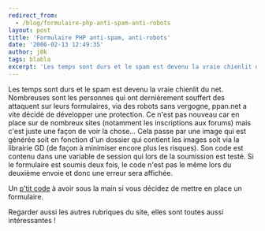 ```yaml
---
redirect_from:
  - /blog/formulaire-php-anti-spam-anti-robots
layout: post
title: 'Formulaire PHP anti-spam, anti-robots'
date: '2006-02-13 12:49:35'
author: j0k
tags: blabla
excerpt: 'Les temps sont durs et le spam est devenu la vraie chienlit du net. Nombreuses sont les personnes qui ont dernièrement souffert des attaquent sur leurs formulaires, via des robots sans vergogne, ppan.net a vite décidé de développer une protection. Ce n''est pas nouveau car en place sur de nombreux sites (notamment les inscriptions aux forums) mais c''est juste une façon de voir      ...'
---
```


Les temps sont durs et le spam est devenu la vraie chienlit du net. Nombreuses sont les personnes qui ont dernièrement souffert des attaquent sur leurs formulaires, via des robots sans vergogne, ppan.net a vite décidé de développer une protection. Ce n'est pas nouveau car en place sur de nombreux sites (notamment les inscriptions aux forums) mais c'est juste une façon de voir la chose...
Cela passe par une image qui est générée soit en fonction d'un dossier qui contient les images soit via la librairie GD (de façon à minimiser encore plus les risques). Son code est contenu dans une variable de session qui lors de la soumission est testé. Si le formulaire est soumis deux fois, le code n'est pas le même lors du deuxième envoie et donc une erreur sera affichée.

Un [p'tit code](http://ppan.net/webdev/formulaire-anti-spam.php) à avoir sous la main si vous décidez de mettre en place un formulaire.

Regarder aussi les autres rubriques du site, elles sont toutes aussi intéressantes !
